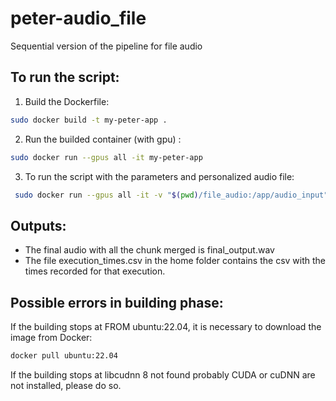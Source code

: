 # peter-audio_file
Sequential version of the pipeline for file audio 


## To run the script:
1. Build the Dockerfile:
```bash
sudo docker build -t my-peter-app .
```
2. Run the builded container (with gpu) :
```bash
sudo docker run --gpus all -it my-peter-app
```
3. To run the script with the parameters and personalized audio file:  
```bash
 sudo docker run --gpus all -it -v "$(pwd)/file_audio:/app/audio_input" -v "$(pwd)/output:/app/output" my-peter-app --audio_file /app/audio_input/audio_en.wav --src en --trg fr --chunk_duration 5
```
 

## Outputs:
- The final audio with all the chunk merged is final_output.wav
- The file execution_times.csv in the home folder contains the csv with the times recorded for that execution.

## Possible errors in building phase:
If the building stops at FROM ubuntu:22.04, it is necessary to download the image from Docker:
```bash
docker pull ubuntu:22.04
```
If the building stops at libcudnn 8 not found probably CUDA or cuDNN are not installed, please do so. 

